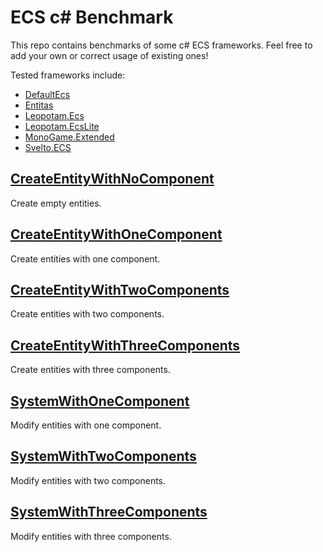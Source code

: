 # ECS c# Benchmark
This repo contains benchmarks of some c# ECS frameworks. Feel free to add your own or correct usage of existing ones!

Tested frameworks include:
- [DefaultEcs](https://github.com/Doraku/DefaultEcs)
- [Entitas](https://github.com/sschmid/Entitas-CSharp)
- [Leopotam.Ecs](https://github.com/Leopotam/ecs)
- [Leopotam.EcsLite](https://github.com/Leopotam/ecslite)
- [MonoGame.Extended](https://github.com/craftworkgames/MonoGame.Extended)
- [Svelto.ECS](https://github.com/sebas77/Svelto.ECS)

## [CreateEntityWithNoComponent](results/Ecs.CSharp.Benchmark.CreateEntityWithNoComponent-report-github.md)
Create empty entities.

## [CreateEntityWithOneComponent](results/Ecs.CSharp.Benchmark.CreateEntityWithOneComponent-report-github.md)
Create entities with one component.

## [CreateEntityWithTwoComponents](results/Ecs.CSharp.Benchmark.CreateEntityWithTwoComponents-report-github.md)
Create entities with two components.

## [CreateEntityWithThreeComponents](results/Ecs.CSharp.Benchmark.CreateEntityWithThreeComponents-report-github.md)
Create entities with three components.

## [SystemWithOneComponent](results/Ecs.CSharp.Benchmark.SystemWithOneComponent-report-github.md)
Modify entities with one component.

## [SystemWithTwoComponents](results/Ecs.CSharp.Benchmark.SystemWithTwoComponents-report-github.md)
Modify entities with two components.

## [SystemWithThreeComponents](results/Ecs.CSharp.Benchmark.SystemWithThreeComponents-report-github.md)
Modify entities with three components.